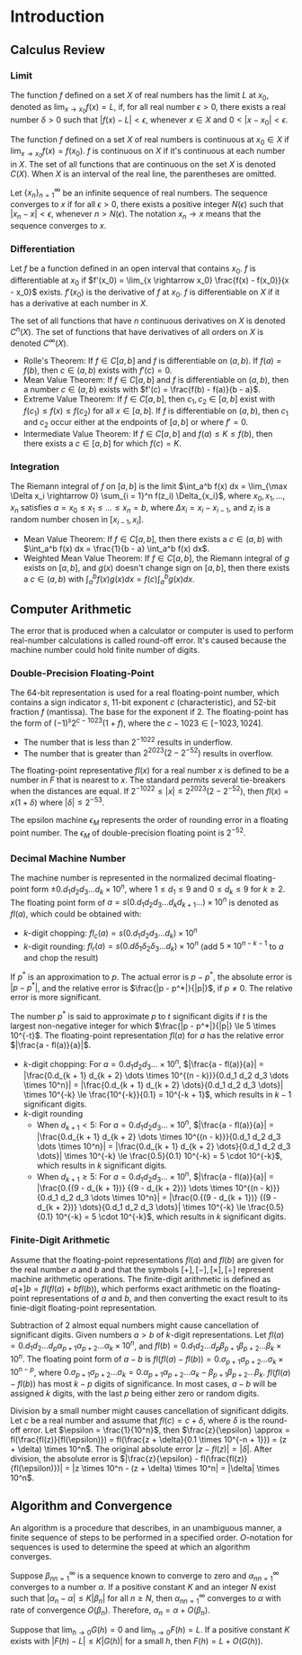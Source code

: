 # Introduction

## Calculus Review

### Limit

The function $f$ defined on a set $X$ of real numbers has the limit $L$ at $x_0$, denoted as $\lim_{x \rightarrow x_0} f(x) = L$, if, for all real number $\epsilon > 0$, there exists a real number $\delta > 0$ such that $|f(x) - L| < \epsilon$, whenever $x \in X$ and $0 < |x - x_0| < \epsilon$.

The function $f$ defined on a set $X$ of real numbers is continuous at $x_0 \in X$ if $\lim_{x \rightarrow x_0} f(x) = f(x_0)$. $f$ is continuous on $X$ if it's continuous at each number in $X$. The set of all functions that are continuous on the set $X$ is denoted $C(X)$. When $X$ is an interval of the real line, the parentheses are omitted.

Let $\{ x_n \}_{n = 1}^{\infty}$ be an infinite sequence of real numbers. The sequence converges to $x$ if for all $\epsilon > 0$, there exists a positive integer $N(\epsilon)$ such that $|x_n - x| < \epsilon$, whenever $n > N(\epsilon)$. The notation $x_n \rightarrow x$ means that the sequence converges to $x$.

### Differentiation

Let $f$ be a function defined in an open interval that contains $x_0$. $f$ is differentiable at $x_0$ if $f'(x_0) = \lim_{x \rightarrow x_0} \frac{f(x) - f(x_0)}{x - x_0}$ exists. $f'(x_0)$ is the derivative of $f$ at $x_0$. $f$ is differentiable on $X$ if it has a derivative at each number in $X$.

The set of all functions that have $n$ continuous derivatives on $X$ is denoted $C^n (X)$. The set of functions that have derivatives of all orders on $X$ is denoted $C^\infty (X)$.

- Rolle's Theorem: If $f \in C[a, b]$ and $f$ is differentiable on $(a, b)$. If $f(a) = f(b)$, then $c \in (a, b)$ exists with $f'(c) = 0$.
- Mean Value Theorem: If $f \in C[a, b]$ and $f$ is differentiable on $(a, b)$, then a number $c \in (a, b)$ exists with $f'(c) = \frac{f(b) - f(a)}{b - a}$.
- Extreme Value Theorem: If $f \in C[a, b]$, then $c_1, c_2 \in [a, b]$ exist with $f(c_1) \le f(x) \le f(c_2)$ for all $x \in [a, b]$. If $f$ is differentiable on $(a, b)$, then $c_1$ and $c_2$ occur either at the endpoints of $[a, b]$ or where $f' = 0$.
- Intermediate Value Theorem: If $f \in C[a, b]$ and $f(a) \le K \le f(b)$, then there exists a $c \in [a, b]$ for which $f(c) = K$.

### Integration

The Riemann integral of $f$ on $[a, b]$ is the limit $\int_a^b f(x) dx = \lim_{\max \Delta x_i \rightarrow 0} \sum_{i = 1}^n f(z_i) \Delta_{x_i}$, where $x_0, x_1, \dots, x_n$ satisfies $a = x_0 \le x_1 \le \dots \le x_n = b$, where $\Delta x_i = x_i - x_{i - 1}$, and $z_i$ is a random number chosen in $[x_{i - 1}, x_i]$.

- Mean Value Theorem: If $f \in C[a, b]$, then there exists a $c \in (a, b)$ with $\int_a^b f(x) dx = \frac{1}{b - a} \int_a^b f(x) dx$.
- Weighted Mean Value Theorem: If $f \in C[a, b]$, the Riemann integral of $g$ exists on $[a, b]$, and $g(x)$ doesn't change sign on $[a, b]$, then there exists a $c \in (a, b)$ with $\int_a^b f(x)g(x) dx = f(c) \int_a^b g(x) dx$.

## Computer Arithmetic

The error that is produced when a calculator or computer is used to perform real-number calculations is called round-off error. It's caused because the machine number could hold finite number of digits.

### Double-Precision Floating-Point

The 64-bit representation is used for a real floating-point number, which contains a sign indicator $s$, 11-bit exponent $c$ (characteristic), and 52-bit fraction $f$ (mantissa). The base for the exponent if $2$. The floating-point has the form of $(-1)^s 2^{c - 1023} (1 + f)$, where the $c - 1023 \in [-1023, 1024]$.

- The number that is less than $2^{-1022}$ results in underflow.
- The number that is greater than $2^{2023} (2 - 2^{-52})$ results in overflow.

The floating-point representative $fl(x)$ for a real number $x$ is defined to be a number in $F$ that is nearest to $x$. The standard permits several tie-breakers when the distances are equal. If $2^{-1022} \le |x| \le 2^{2023} (2 - 2^{-52})$, then $fl(x) = x(1 + \delta)$ where $|\delta| \le 2^{-53}$.

The epsilon machine $\epsilon_M$ represents the order of rounding error in a floating point number. The $\epsilon_M$ of double-precision floating point is $2^{-52}$.

### Decimal Machine Number

The machine number is represented in the normalized decimal floating-point form $\pm 0.d_1 d_2 d_3 \dots d_k \times 10^n$, where $1 \le d_1 \le 9$ and $0 \le d_k \le 9$ for $k \ge 2$. The floating point form of $a = s(0.d_1 d_2 d_3 \dots d_k d_{k + 1} \dots) \times 10^n$ is denoted as $fl(a)$, which could be obtained with:

- $k$-digit chopping: $fl_c(a) = s(0.d_1 d_2 d_3 \dots d_k) \times 10^n$
- $k$-digit rounding: $fl_r(a) = s(0.d\delta_1 \delta_2 \delta_3 \dots d_k) \times 10^n$ (add $5 \times 10^{n - k - 1}$ to $a$ and chop the result)

If $p^*$ is an approximation to $p$. The actual error is $p - p^*$, the absolute error is $|p - p^*|$, and the relative error is $\frac{|p - p^*|}{|p|}$, if $p \ne 0$. The relative error is more significant.

The number $p^*$ is said to approximate $p$ to $t$ significant digits if $t$ is the largest non-negative integer for which $\frac{|p - p^*|}{|p|} \le 5 \times 10^{-t}$. The floating-point representation $fl(a)$ for $a$ has the relative error $|\frac{a - fl(a)}{a}|$.

- $k$-digit chopping: For $a = 0.d_1 d_2 d_3 \dots \times 10^n$, $|\frac{a - fl(a)}{a}| = |\frac{0.d_{k + 1} d_{k + 2} \dots \times 10^{(n - k)}}{0.d_1 d_2 d_3 \dots \times 10^n}| = |\frac{0.d_{k + 1} d_{k + 2} \dots}{0.d_1 d_2 d_3 \dots}| \times 10^{-k} \le \frac{10^{-k}}{0.1} = 10^{-k + 1}$, which results in $k - 1$ significant digits.
- $k$-digit rounding
  - When $d_{k + 1} < 5$: For $a = 0.d_1 d_2 d_3 \dots \times 10^n$, $|\frac{a - fl(a)}{a}| = |\frac{0.d_{k + 1} d_{k + 2} \dots \times 10^{(n - k)}}{0.d_1 d_2 d_3 \dots \times 10^n}| = |\frac{0.d_{k + 1} d_{k + 2} \dots}{0.d_1 d_2 d_3 \dots}| \times 10^{-k} \le \frac{0.5}{0.1} 10^{-k} = 5 \cdot 10^{-k}$, which results in $k$ significant digits.
  - When $d_{k + 1} \ge 5$: For $a = 0.d_1 d_2 d_3 \dots \times 10^n$, $|\frac{a - fl(a)}{a}| = |\frac{0.{(9 - d_{k + 1})} {(9 - d_{k + 2})} \dots \times 10^{(n - k)}}{0.d_1 d_2 d_3 \dots \times 10^n}| = |\frac{0.{(9 - d_{k + 1})} {(9 - d_{k + 2})} \dots}{0.d_1 d_2 d_3 \dots}| \times 10^{-k} \le \frac{0.5}{0.1} 10^{-k} = 5 \cdot 10^{-k}$, which results in $k$ significant digits.

### Finite-Digit Arithmetic

Assume that the floating-point representations $fl(a)$ and $fl(b)$ are given for the real number $a$ and $b$ and that the symbols $[+], [-], [\times], [\div]$ represent machine arithmetic operations. The finite-digit arithmetic is defined as $a [+] b = fl(fl(a) + b fl(b))$, which performs exact arithmetic on the floating-point representations of $a$ and $b$, and then converting the exact result to its finie-digit floating-point representation.

Subtraction of 2 almost equal numbers might cause cancellation of significant digits. Given numbers $a > b$ of $k$-digit representations. Let $fl(a) = 0.d_1 d_2 \dots d_p \alpha_{p + 1} \alpha_{p + 2} \dots \alpha_k \times 10^n$, and $fl(b) = 0.d_1 d_2 \dots d_p \beta_{p + 1} \beta_{p + 2} \dots \beta_k \times 10^n$. The floating point form of $a - b$ is $fl(fl(a) - fl(b)) = 0.\sigma_{p + 1} \sigma_{p + 2} \dots \sigma_k \times 10^{n - p}$, where $0.\sigma_{p + 1} \sigma_{p + 2} \dots \sigma_k = 0.\alpha_{p + 1} \alpha_{p + 2} \dots \alpha_k - \beta_{p + 1} \beta_{p + 2} \dots \beta_k$. $fl(fl(a) - fl(b))$ has most $k - p$ digits of significance. In most cases, $a - b$ will be assigned $k$ digits, with the last $p$ being either zero or random digits.

Division by a small number might causes cancellation of significant ddigits. Let $c$ be a real number and assume that $fl(c) = c + \delta$, where $\delta$ is the round-off error. Let $\epsilon = \frac{1}{10^n}$, then $\frac{z}{\epsilon} \approx = fl(\frac{fl(z)}{fl(\epsilon)}) = fl(\frac{z + \delta}{0.1 \times 10^{-n + 1}}) = (z + \delta) \times 10^n$. The original absolute error $|z - fl(z)| = |\delta|$. After division, the absolute error is $|\frac{z}{\epsilon} - fl(\frac{fl(z)}{fl(\epsilon)})| = |z \times 10^n - (z + \delta) \times 10^n| = |\delta| \times 10^n$.

## Algorithm and Convergence

An algorithm is a procedure that describes, in an unambiguous manner, a finite sequence of steps to be performed in a specified order. $O$-notation for sequences is used to determine the speed at which an algorithm converges.

Suppose ${\beta_n}_{n = 1}^{\infty}$ is a sequence known to converge to zero and ${\alpha_n}_{n = 1}^{\infty}$ converges to a number $\alpha$. If a positive constant $K$ and an integer $N$ exist such that $|\alpha_n - \alpha| \le K|\beta_n|$ for all $n \ge N$, then ${\alpha_n}_{n = 1}^{\infty}$ converges to $\alpha$ with rate of convergence $O(\beta_n)$. Therefore, $\alpha_n = \alpha + O(\beta_n)$.

Suppose that $\lim_{h \rightarrow 0} G(h) = 0$ and $\lim_{h \rightarrow 0} F(h) = L$. If a positive constant $K$ exists with $|F(h) - L| \le K |G(h)|$ for a small $h$, then $F(h) = L + O(G(h))$.
